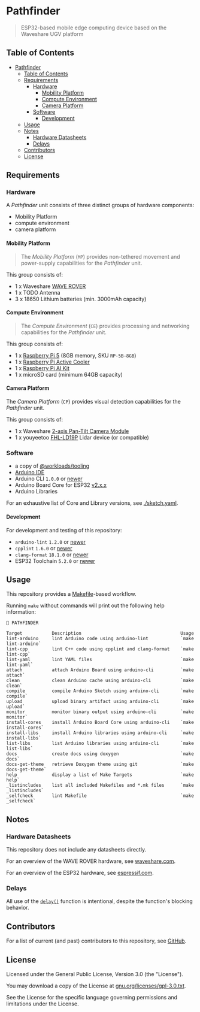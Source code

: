 # Pathfinder

> ESP32-based mobile edge computing device based on the Waveshare UGV platform

## Table of Contents

<!-- TOC -->
* [Pathfinder](#pathfinder)
  * [Table of Contents](#table-of-contents)
  * [Requirements](#requirements)
    * [Hardware](#hardware)
      * [Mobility Platform](#mobility-platform)
      * [Compute Environment](#compute-environment)
      * [Camera Platform](#camera-platform)
    * [Software](#software)
      * [Development](#development)
  * [Usage](#usage)
  * [Notes](#notes)
    * [Hardware Datasheets](#hardware-datasheets)
    * [Delays](#delays)
  * [Contributors](#contributors)
  * [License](#license)
<!-- TOC -->

## Requirements

### Hardware

A _Pathfinder_ unit consists of three distinct groups of hardware components:

- Mobility Platform 
- compute environment
- camera platform

#### Mobility Platform

> The _Mobility Platform_ (`MP`) provides non-tethered movement and power-supply capabilities for the _Pathfinder_ unit. 

This group consists of:

- 1 x Waveshare [WAVE ROVER](https://www.waveshare.com/wave-rover.htm)
- 1 x TODO Antenna
- 3 x 18650 Lithium batteries (min. 3000mAh capacity)

#### Compute Environment

> The _Compute Environment_ (`CE`) provides processing and networking capabilities for the _Pathfinder_ unit.

This group consists of:

- 1 x [Raspberry Pi 5](https://www.raspberrypi.com/products/raspberry-pi-5/) (8GB memory, SKU `RP-5B-8GB`)
- 1 x [Raspberry Pi Active Cooler](https://www.raspberrypi.com/products/active-cooler/)
- 1 x [Raspberry Pi AI Kit](https://www.raspberrypi.com/products/ai-kit/)
- 1 x microSD card (minimum 64GB capacity)

#### Camera Platform

The _Camera Platform_ (`CP`) provides visual detection capabilities for the _Pathfinder_ unit.

This group consists of:

- 1 x Waveshare [2-axis Pan-Tilt Camera Module](https://www.waveshare.com/2-axis-pan-tilt-camera-module.htm)
- 1 x youyeetoo [FHL-LD19P](https://wiki.youyeetoo.com/en/Lidar/D300) Lidar device (or compatible)

### Software

- a copy of [@workloads/tooling](https://github.com/workloads/tooling)
- [Arduino IDE](https://www.arduino.cc/en/software)
- Arduino CLI `1.0.0` or [newer](https://arduino.github.io/arduino-cli/)
- Arduino Board Core for ESP32 [v2.x.x](https://github.com/espressif/arduino-esp32)
- Arduino Libraries 
  
For an exhaustive list of Core and Library versions, see [./sketch.yaml](./sketch.yaml).

#### Development

For development and testing of this repository:

* `arduino-lint` `1.2.0` or [newer](https://arduino.github.io/arduino-lint/)
* `cpplint` `1.6.0` or [newer](https://github.com/cpplint/cpplint)
* `clang-format` `18.1.0` or [newer](https://clang.llvm.org/docs/ClangFormat.html)
* ESP32 Toolchain `5.2.0` or [newer](https://docs.espressif.com/projects/esp-idf/en/stable/esp32/get-started/index.html#installation)

## Usage

This repository provides a [Makefile](./Makefile)-based workflow.

Running `make` without commands will print out the following help information:

```text
🧭 PATHFINDER

Target           Description                                     Usage
lint-arduino     lint Arduino code using arduino-lint            `make lint-arduino`
lint-cpp         lint C++ code using cpplint and clang-format    `make lint-cpp`
lint-yaml        lint YAML files                                 `make lint-yaml`
attach           attach Arduino Board using arduino-cli          `make attach`
clean            clean Arduino cache using arduino-cli           `make clean`
compile          compile Arduino Sketch using arduino-cli        `make compile`
upload           upload binary artifact using arduino-cli        `make upload`
monitor          monitor binary output using arduino-cli         `make monitor`
install-cores    install Arduino Board Core using arduino-cli    `make install-cores`
install-libs     install Arduino libraries using arduino-cli     `make install-libs`
list-libs        list Arduino libraries using arduino-cli        `make list-libs`
docs             create docs using doxygen                       `make docs`
docs-get-theme   retrieve Doxygen theme using git                `make docs-get-theme`
help             display a list of Make Targets                  `make help`
_listincludes    list all included Makefiles and *.mk files      `make _listincludes`
_selfcheck       lint Makefile                                   `make _selfcheck`
```

## Notes

### Hardware Datasheets

This repository does not include any datasheets directly.

For an overview of the WAVE ROVER hardware, see [waveshare.com](https://www.waveshare.com/wiki/WAVE_ROVER#Resource).

For an overview of the ESP32 hardware, see [espressif.com](https://www.espressif.com/sites/default/files/documentation/esp32_datasheet_en.pdf).

### Delays

All use of the [`delay()`](https://www.arduino.cc/reference/en/language/functions/time/delay/) function is intentional, despite the function's blocking behavior.

## Contributors

For a list of current (and past) contributors to this repository, see [GitHub](https://github.com/workloads/pathfinder/graphs/contributors).

## License

Licensed under the General Public License, Version 3.0 (the "License").

You may download a copy of the License at [gnu.org/licenses/gpl-3.0.txt](https://www.gnu.org/licenses/gpl-3.0.txt).

See the License for the specific language governing permissions and limitations under the License.
